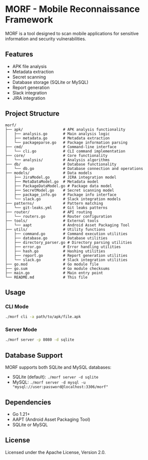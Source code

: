 # MORF - Mobile Reconnaissance Framework

MORF is a tool designed to scan mobile applications for sensitive information and security vulnerabilities.

## Features

- APK file analysis
- Metadata extraction
- Secret scanning
- Database storage (SQLite or MySQL)
- Report generation
- Slack integration
- JIRA integration

## Project Structure

```
morf/
├── apk/                  # APK analysis functionality
│   ├── analysis.go       # Main analysis logic
│   ├── metadata.go       # Metadata extraction
│   └── packageparse.go   # Package information parsing
├── cmd/                  # Command-line interface
│   └── cli.go            # CLI command implementation
├── core/                 # Core functionality
│   └── analysis/         # Analysis algorithms
├── db/                   # Database functionality
│   └── db.go             # Database connection and operations
├── models/               # Data models
│   ├── JiraModel.go      # JIRA integration model
│   ├── MetaDataModel.go  # Metadata model
│   ├── PackageDataModel.go # Package data model
│   ├── SecretModel.go    # Secret scanning model
│   ├── package_info.go   # Package info interface
│   └── slack.go          # Slack integration models
├── patterns/             # Pattern matching
│   └── git-leaks.yml     # Git leaks patterns
├── router/               # API routing
│   └── routers.go        # Router configuration
├── tools/                # External tools
│   └── aapt              # Android Asset Packaging Tool
├── utils/                # Utility functions
│   ├── command.go        # Command execution utilities
│   ├── database.go       # Database utilities
│   ├── directory_parser.go # Directory parsing utilities
│   ├── error.go          # Error handling utilities
│   ├── hash.go           # Hashing utilities
│   ├── report.go         # Report generation utilities
│   └── slack.go          # Slack integration utilities
├── go.mod                # Go module file
├── go.sum                # Go module checksums
├── main.go               # Main entry point
└── README.md             # This file
```

## Usage

### CLI Mode

```bash
./morf cli -a path/to/apk/file.apk
```

### Server Mode

```bash
./morf server -p 8080 -d sqlite
```

## Database Support

MORF supports both SQLite and MySQL databases:

- SQLite (default): `./morf server -d sqlite`
- MySQL: `./morf server -d mysql -u "mysql://user:password@localhost:3306/morf"`

## Dependencies

- Go 1.21+
- AAPT (Android Asset Packaging Tool)
- SQLite or MySQL

## License

Licensed under the Apache License, Version 2.0.
